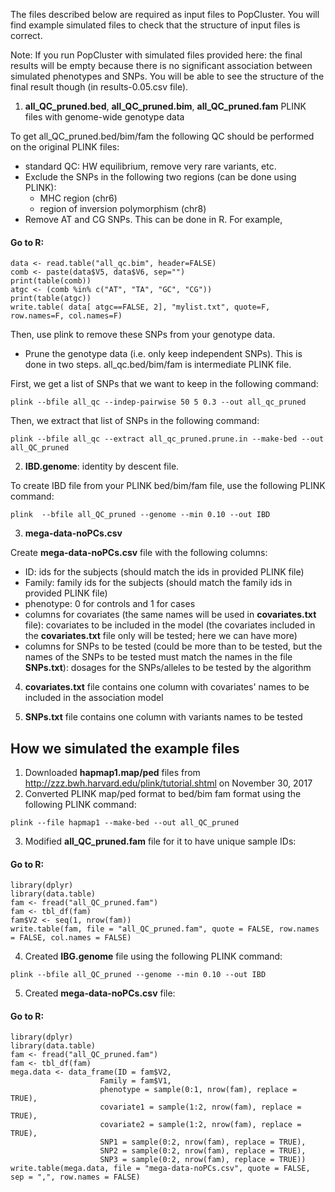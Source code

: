 The files described below are required as input files to PopCluster. You will find example simulated files to check that the structure of input files is correct.

Note: If you run PopCluster with simulated files provided here: the final results will be empty because there is no significant association between simulated phenotypes and SNPs. You will be able to see the structure of the final result though (in results-0.05.csv file).

1. **all_QC_pruned.bed**, **all_QC_pruned.bim**, **all_QC_pruned.fam** PLINK files with genome-wide genotype data

To get all_QC_pruned.bed/bim/fam the following QC should be performed on the original PLINK files:

* standard QC: HW equilibrium, remove very rare variants, etc. 
* Exclude the SNPs in the following two regions (can be done using PLINK): 
  * MHC region (chr6)
  * region of inversion polymorphism (chr8)
* Remove AT and CG SNPs. This can be done in R.  For example,

#### Go to R: ##############################################################
	data <- read.table("all_qc.bim", header=FALSE)
	comb <- paste(data$V5, data$V6, sep="")
	print(table(comb))
	atgc <- (comb %in% c("AT", "TA", "GC", "CG"))
	print(table(atgc))
	write.table( data[ atgc==FALSE, 2], "mylist.txt", quote=F, row.names=F, col.names=F)

Then, use plink to remove these SNPs from your genotype data.
  
* Prune the genotype data (i.e. only keep independent SNPs).  This is done in two steps. all_qc.bed/bim/fam is intermediate PLINK file. 

First, we get a list of SNPs that we want to keep in the following command: 

	plink --bfile all_qc --indep-pairwise 50 5 0.3 --out all_qc_pruned

Then, we extract that list of SNPs in the following command:

	plink --bfile all_qc --extract all_qc_pruned.prune.in --make-bed --out all_QC_pruned

2. **IBD.genome**: identity by descent file.

To create IBD file from your PLINK bed/bim/fam file, use the following PLINK command:

	plink  --bfile all_QC_pruned --genome --min 0.10 --out IBD
	
3. **mega-data-noPCs.csv**

Create **mega-data-noPCs.csv** file with the following columns:

* ID: ids for the subjects (should match the ids in provided PLINK file)
* Family: family ids for the subjects (should match the family ids in provided PLINK file)
* phenotype: 0 for controls and 1 for cases
* columns for covariates (the same names will be used in **covariates.txt** file): covariates to be included in the model (the covariates included in the **covariates.txt** file only will be tested; here we can have more)
* columns for SNPs to be tested (could be more than to be tested, but the names of the SNPs to be tested must match the names in the file **SNPs.txt**): dosages for the SNPs/alleles to be tested by the algorithm

4. **covariates.txt** file contains one column with covariates' names to be included in the association model

5. **SNPs.txt** file contains one column with variants names to be tested
 
## How we simulated the example files

1. Downloaded **hapmap1.map/ped** files from http://zzz.bwh.harvard.edu/plink/tutorial.shtml on November 30, 2017
2. Converted PLINK map/ped format to bed/bim fam format using the following PLINK command:

```plink --file hapmap1 --make-bed --out all_QC_pruned```

3. Modified **all_QC_pruned.fam** file for it to have unique sample IDs:

#### Go to R: ##############################################################
	library(dplyr)
	library(data.table)
	fam <- fread("all_QC_pruned.fam")
	fam <- tbl_df(fam)
	fam$V2 <- seq(1, nrow(fam))
	write.table(fam, file = "all_QC_pruned.fam", quote = FALSE, row.names = FALSE, col.names = FALSE)

4. Created **IBG.genome** file using the following PLINK command:

```plink --bfile all_QC_pruned --genome --min 0.10 --out IBD```

5. Created **mega-data-noPCs.csv** file:

#### Go to R: ##############################################################
	library(dplyr)
	library(data.table)
	fam <- fread("all_QC_pruned.fam")
	fam <- tbl_df(fam)
	mega.data <- data_frame(ID = fam$V2,
                        Family = fam$V1,
                        phenotype = sample(0:1, nrow(fam), replace = TRUE),
                        covariate1 = sample(1:2, nrow(fam), replace = TRUE),
                        covariate2 = sample(1:2, nrow(fam), replace = TRUE),
                        SNP1 = sample(0:2, nrow(fam), replace = TRUE),
                        SNP2 = sample(0:2, nrow(fam), replace = TRUE),
                        SNP3 = sample(0:2, nrow(fam), replace = TRUE))
	write.table(mega.data, file = "mega-data-noPCs.csv", quote = FALSE, sep = ",", row.names = FALSE)
